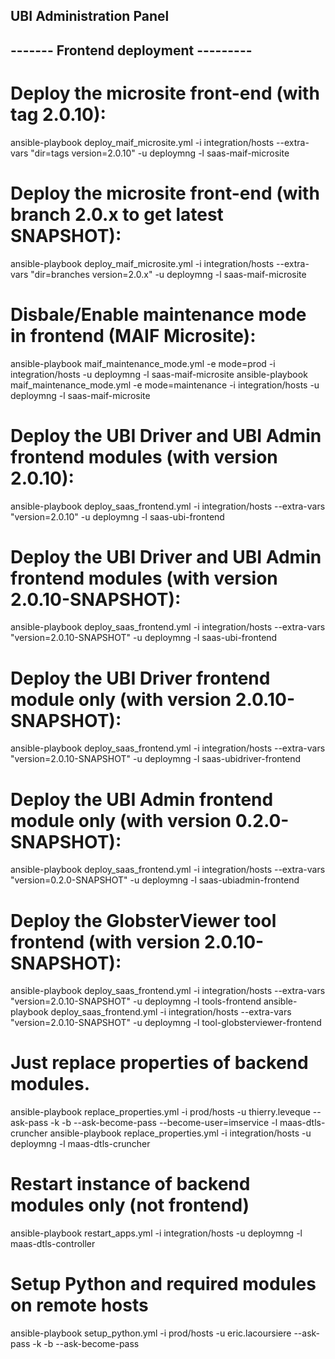 ## UBI Administration Panel

## -------  Frontend deployment ---------

# Deploy the microsite front-end (with tag 2.0.10):
ansible-playbook deploy_maif_microsite.yml -i integration/hosts --extra-vars "dir=tags version=2.0.10" -u deploymng -l saas-maif-microsite

# Deploy the microsite front-end (with branch 2.0.x to get latest SNAPSHOT):
ansible-playbook deploy_maif_microsite.yml -i integration/hosts --extra-vars "dir=branches version=2.0.x" -u deploymng -l saas-maif-microsite

# Disbale/Enable maintenance mode in frontend (MAIF Microsite):
ansible-playbook maif_maintenance_mode.yml -e mode=prod -i integration/hosts -u deploymng -l saas-maif-microsite
ansible-playbook maif_maintenance_mode.yml -e mode=maintenance -i integration/hosts -u deploymng -l saas-maif-microsite



# Deploy the UBI Driver and UBI Admin frontend modules (with version 2.0.10):
ansible-playbook deploy_saas_frontend.yml -i integration/hosts --extra-vars "version=2.0.10" -u deploymng -l saas-ubi-frontend

# Deploy the UBI Driver and UBI Admin frontend modules (with version 2.0.10-SNAPSHOT):
ansible-playbook deploy_saas_frontend.yml -i integration/hosts --extra-vars "version=2.0.10-SNAPSHOT" -u deploymng -l saas-ubi-frontend

# Deploy the UBI Driver frontend module only (with version 2.0.10-SNAPSHOT):
ansible-playbook deploy_saas_frontend.yml -i integration/hosts --extra-vars "version=2.0.10-SNAPSHOT" -u deploymng -l saas-ubidriver-frontend

# Deploy the UBI Admin frontend module only (with version 0.2.0-SNAPSHOT):
ansible-playbook deploy_saas_frontend.yml -i integration/hosts --extra-vars "version=0.2.0-SNAPSHOT" -u deploymng -l saas-ubiadmin-frontend

# Deploy the GlobsterViewer tool frontend (with version 2.0.10-SNAPSHOT):
ansible-playbook deploy_saas_frontend.yml -i integration/hosts --extra-vars "version=2.0.10-SNAPSHOT" -u deploymng -l tools-frontend
ansible-playbook deploy_saas_frontend.yml -i integration/hosts --extra-vars "version=2.0.10-SNAPSHOT" -u deploymng -l tool-globsterviewer-frontend



# Just replace properties of backend modules.
ansible-playbook replace_properties.yml -i prod/hosts -u thierry.leveque --ask-pass -k -b --ask-become-pass --become-user=imservice -l maas-dtls-cruncher
ansible-playbook replace_properties.yml -i integration/hosts -u deploymng -l maas-dtls-cruncher

# Restart instance of backend modules only (not frontend)
ansible-playbook restart_apps.yml -i integration/hosts -u deploymng -l maas-dtls-controller

# Setup Python and required modules on remote hosts
ansible-playbook setup_python.yml -i prod/hosts -u eric.lacoursiere --ask-pass -k -b --ask-become-pass